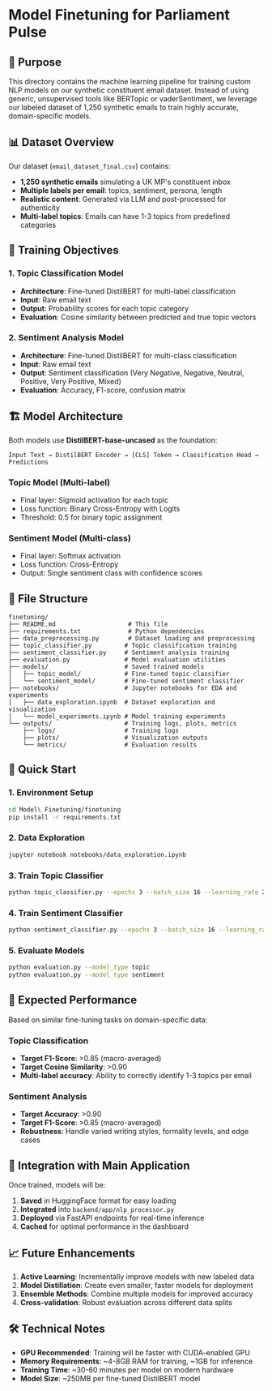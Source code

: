 # Model Finetuning for Parliament Pulse

## 🎯 Purpose

This directory contains the machine learning pipeline for training custom NLP models on our synthetic constituent email dataset. Instead of using generic, unsupervised tools like BERTopic or vaderSentiment, we leverage our labeled dataset of 1,250 synthetic emails to train highly accurate, domain-specific models.

## 📊 Dataset Overview

Our dataset (`email_dataset_final.csv`) contains:
- **1,250 synthetic emails** simulating a UK MP's constituent inbox
- **Multiple labels per email**: topics, sentiment, persona, length
- **Realistic content**: Generated via LLM and post-processed for authenticity
- **Multi-label topics**: Emails can have 1-3 topics from predefined categories

## 🎯 Training Objectives

### 1. Topic Classification Model
- **Architecture**: Fine-tuned DistilBERT for multi-label classification
- **Input**: Raw email text
- **Output**: Probability scores for each topic category
- **Evaluation**: Cosine similarity between predicted and true topic vectors

### 2. Sentiment Analysis Model
- **Architecture**: Fine-tuned DistilBERT for multi-class classification
- **Input**: Raw email text
- **Output**: Sentiment classification (Very Negative, Negative, Neutral, Positive, Very Positive, Mixed)
- **Evaluation**: Accuracy, F1-score, confusion matrix

## 🏗️ Model Architecture

Both models use **DistilBERT-base-uncased** as the foundation:

```
Input Text → DistilBERT Encoder → [CLS] Token → Classification Head → Predictions
```

### Topic Model (Multi-label)
- Final layer: Sigmoid activation for each topic
- Loss function: Binary Cross-Entropy with Logits
- Threshold: 0.5 for binary topic assignment

### Sentiment Model (Multi-class)
- Final layer: Softmax activation
- Loss function: Cross-Entropy
- Output: Single sentiment class with confidence scores

## 📁 File Structure

```
finetuning/
├── README.md                    # This file
├── requirements.txt             # Python dependencies
├── data_preprocessing.py        # Dataset loading and preprocessing
├── topic_classifier.py         # Topic classification training
├── sentiment_classifier.py     # Sentiment analysis training
├── evaluation.py               # Model evaluation utilities
├── models/                     # Saved trained models
│   ├── topic_model/            # Fine-tuned topic classifier
│   └── sentiment_model/        # Fine-tuned sentiment classifier
├── notebooks/                  # Jupyter notebooks for EDA and experiments
│   ├── data_exploration.ipynb  # Dataset exploration and visualization
│   └── model_experiments.ipynb # Model training experiments
└── outputs/                    # Training logs, plots, metrics
    ├── logs/                   # Training logs
    ├── plots/                  # Visualization outputs
    └── metrics/                # Evaluation results
```

## 🚀 Quick Start

### 1. Environment Setup
```bash
cd Model\ Finetuning/finetuning
pip install -r requirements.txt
```

### 2. Data Exploration
```bash
jupyter notebook notebooks/data_exploration.ipynb
```

### 3. Train Topic Classifier
```bash
python topic_classifier.py --epochs 3 --batch_size 16 --learning_rate 2e-5
```

### 4. Train Sentiment Classifier
```bash
python sentiment_classifier.py --epochs 3 --batch_size 16 --learning_rate 2e-5
```

### 5. Evaluate Models
```bash
python evaluation.py --model_type topic
python evaluation.py --model_type sentiment
```

## 🎯 Expected Performance

Based on similar fine-tuning tasks on domain-specific data:

### Topic Classification
- **Target F1-Score**: >0.85 (macro-averaged)
- **Target Cosine Similarity**: >0.90
- **Multi-label accuracy**: Ability to correctly identify 1-3 topics per email

### Sentiment Analysis
- **Target Accuracy**: >0.90
- **Target F1-Score**: >0.85 (macro-averaged)
- **Robustness**: Handle varied writing styles, formality levels, and edge cases

## 🔄 Integration with Main Application

Once trained, models will be:
1. **Saved** in HuggingFace format for easy loading
2. **Integrated** into `backend/app/nlp_processor.py`
3. **Deployed** via FastAPI endpoints for real-time inference
4. **Cached** for optimal performance in the dashboard

## 📈 Future Enhancements

1. **Active Learning**: Incrementally improve models with new labeled data
2. **Model Distillation**: Create even smaller, faster models for deployment
3. **Ensemble Methods**: Combine multiple models for improved accuracy
4. **Cross-validation**: Robust evaluation across different data splits

## 🛠️ Technical Notes

- **GPU Recommended**: Training will be faster with CUDA-enabled GPU
- **Memory Requirements**: ~4-8GB RAM for training, ~1GB for inference
- **Training Time**: ~30-60 minutes per model on modern hardware
- **Model Size**: ~250MB per fine-tuned DistilBERT model 